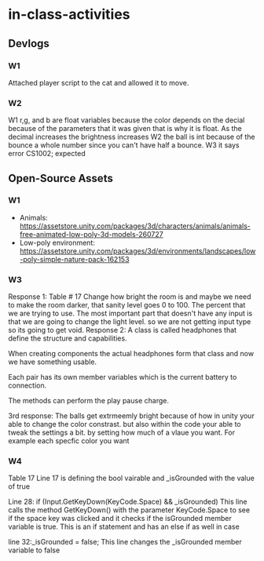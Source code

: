 # in-class-activities
## Devlogs
### W1
Attached player script to the cat and allowed it to move.

### W2
W1 r,g, and b are float variables because the color depends on the decial because of the parameters that it was given that is why it is float. 
As the decimal increases the brightness increases 
W2 the ball is int because of the bounce a whole number since you can't have half a bounce. 
W3 it says error CS1002; expected 
## Open-Source Assets
### W1
- Animals: https://assetstore.unity.com/packages/3d/characters/animals/animals-free-animated-low-poly-3d-models-260727 
- Low-poly environment: https://assetstore.unity.com/packages/3d/environments/landscapes/low-poly-simple-nature-pack-162153 

### W3 
Response 1: Table # 17 
 Change how bright the room is and maybe we need to make the room darker, that sanity level goes 0 to 100. 
 The percent that we are trying to use. The most important part that doesn't have any input is that we are going to change the light level. 
  so we are not getting input type so its going to get void. 
Response 2: 
 A class is called headphones that define the structure and capabilities. 

When creating components the actual headphones form that class  and now we have something usable. 

Each pair has its own member variables which is the current battery to connection. 

The methods can perform the play pause charge.

3rd response:  The balls get extrmeemly bright because of how in unity your able to change the color constrast. but also within the code your able to tweak the settings a bit. by setting how much of a vlaue you want. For example each specfic color you want 


### W4 
Table 17 
Line 17 is defining the bool vairable and _isGrounded  with the value of true 

Line 28: if (Input.GetKeyDown(KeyCode.Space) && _isGrounded) 
This line calls the method GetKeyDown() with the parameter KeyCode.Space to see if the space key was clicked and it checks if the isGrounded member variable is true. This is an if statement and has an else if as well in case 

line 32:_isGrounded = false;
    This line changes the _isGrounded member variable to false
